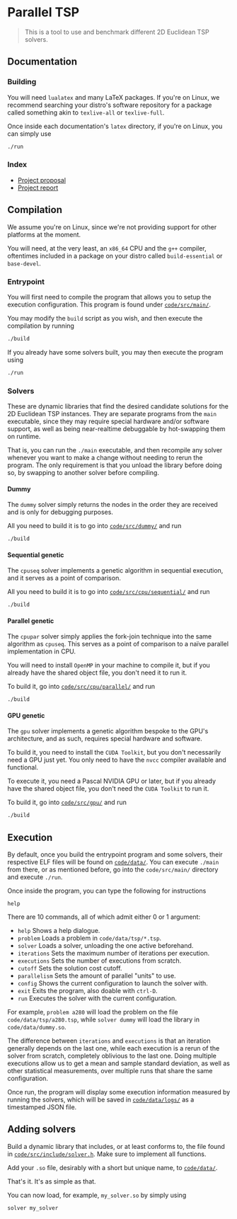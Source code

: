 # Parallel TSP
> This is a tool to use and benchmark different 2D Euclidean TSP solvers.

## Documentation

### Building

You will need `lualatex` and many LaTeX packages. If you're on Linux, we
recommend searching your distro's software repository for a package called
something akin to `texlive-all` or `texlive-full`.

Once inside each documentation's `latex` directory, if you're on Linux, you can
simply use
```bash
./run
```

### Index
- [Project proposal](docs/propuesta/latex)
- [Project report](docs/reporte/latex)

## Compilation

We assume you're on Linux, since we're not providing support for other
platforms at the moment.

You will need, at the very least, an `x86_64` CPU and the `g++` compiler,
oftentimes included in a package on your distro called `build-essential` or
`base-devel`.

### Entrypoint

You will first need to compile the program that allows you to setup the
execution configuration. This program is found under
[`code/src/main/`](code/src/main/).

You may modify the `build` script as you wish, and then execute the compilation
by running
```bash
./build
```

If you already have some solvers built, you may then execute the program using
```bash
./run
```

### Solvers

These are dynamic libraries that find the desired candidate solutions for the
2D Euclidean TSP instances. They are separate programs from the `main`
executable, since they may require special hardware and/or software support,
as well as being near-realtime debuggable by hot-swapping them on runtime.

That is, you can run the `./main` executable, and then recompile any solver
whenever you want to make a change without needing to rerun the program.
The only requirement is that you unload the library before doing so, by
swapping to another solver before compiling.

#### Dummy

The `dummy` solver simply returns the nodes in the order they are received
and is only for debugging purposes.

All you need to build it is to go into [`code/src/dummy/`](code/src/dummy/) and
run
```bash
./build
```

#### Sequential genetic

The `cpuseq` solver implements a genetic algorithm in sequential execution, and
it serves as a point of comparison.

All you need to build it is to go into
[`code/src/cpu/sequential/`](code/src/cpu/sequential/) and run
```bash
./build
```

#### Parallel genetic

The `cpupar` solver simply applies the fork-join technique into the same
algorithm as `cpuseq`. This serves as a point of comparison to a naïve parallel
implementation in CPU.

You will need to install `OpenMP` in your machine to compile it, but if you
already have the shared object file, you don't need it to run it.

To build it, go into
[`code/src/cpu/parallel/`](code/src/cpu/parallel/) and run
```bash
./build
```

#### GPU genetic

The `gpu` solver implements a genetic algorithm bespoke to the GPU's
architecture, and as such, requires special hardware and software.

To build it, you need to install the `CUDA Toolkit`, but you don't necessarily
need a GPU just yet. You only need to have the `nvcc` compiler available and
functional.

To execute it, you need a Pascal NVIDIA GPU or later, but if you already have
the shared object file, you don't need the `CUDA Toolkit` to run it.

To build it, go into
[`code/src/gpu/`](code/src/gpu/) and run
```bash
./build
```

## Execution

By default, once you build the entrypoint program and some solvers, their
respective ELF files will be found on [`code/data/`](code/data/). You can
execute `./main` from there, or as mentioned before, go into the
`code/src/main/` directory and execute `./run`.

Once inside the program, you can type the following for instructions
```
help
```

There are 10 commands, all of which admit either 0 or 1 argument:
- `help` Shows a help dialogue.
- `problem` Loads a problem in `code/data/tsp/*.tsp`.
- `solver` Loads a solver, unloading the one active beforehand.
- `iterations` Sets the maximum number of iterations per execution.
- `executions` Sets the number of executions from scratch.
- `cutoff` Sets the solution cost cutoff.
- `parallelism` Sets the amount of parallel "units" to use.
- `config` Shows the current configuration to launch the solver with.
- `exit` Exits the program, also doable with `ctrl-D`.
- `run` Executes the solver with the current configuration.

For example, `problem a280` will load the problem on the file
`code/data/tsp/a280.tsp`, while `solver dummy` will load the library
in `code/data/dummy.so`.

The difference between `iterations` and `executions` is that an iteration
generally depends on the last one, while each execution is a rerun of the
solver from scratch, completely oblivious to the last one. Doing multiple
executions allow us to get a mean and sample standard deviation, as well as
other statistical measurements, over multiple runs that share the same
configuration.

Once run, the program will display some execution information measured by
running the solvers, which will be saved in
[`code/data/logs/`](code/data/logs/) as a timestamped JSON file.

## Adding solvers

Build a dynamic library that includes, or at least conforms to, the file found
in [`code/src/include/solver.h`](code/src/include/solver.h). Make sure to
implement all functions.

Add your `.so` file, desirably with a short but unique name, to
[`code/data/`](code/data/).

That's it. It's as simple as that.

You can now load, for example, `my_solver.so` by simply using
```
solver my_solver
```
